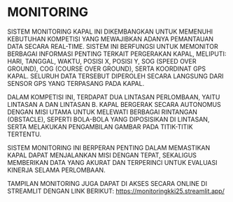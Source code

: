 # MONITORING

SISTEM MONITORING KAPAL INI DIKEMBANGKAN UNTUK MEMENUHI KEBUTUHAN KOMPETISI YANG MEWAJIBKAN ADANYA PEMANTAUAN DATA SECARA REAL-TIME. SISTEM INI BERFUNGSI UNTUK MEMONITOR BERBAGAI INFORMASI PENTING TERKAIT PERGERAKAN KAPAL, MELIPUTI: HARI, TANGGAL, WAKTU, POSISI X, POSISI Y, SOG (SPEED OVER GROUND), COG (COURSE OVER GROUND), SERTA KOORDINAT GPS KAPAL. SELURUH DATA TERSEBUT DIPEROLEH SECARA LANGSUNG DARI SENSOR GPS YANG TERPASANG PADA KAPAL.

DALAM KOMPETISI INI, TERDAPAT DUA LINTASAN PERLOMBAAN, YAITU LINTASAN A DAN LINTASAN B. KAPAL BERGERAK SECARA AUTONOMUS DENGAN MISI UTAMA UNTUK MELEWATI BERBAGAI RINTANGAN (OBSTACLE), SEPERTI BOLA-BOLA YANG DIPOSISIKAN DI LINTASAN, SERTA MELAKUKAN PENGAMBILAN GAMBAR PADA TITIK-TITIK TERTENTU.

SISTEM MONITORING INI BERPERAN PENTING DALAM MEMASTIKAN KAPAL DAPAT MENJALANKAN MISI DENGAN TEPAT, SEKALIGUS MEMBERIKAN DATA YANG AKURAT DAN TERPERINCI UNTUK EVALUASI KINERJA SELAMA PERLOMBAAN.

TAMPILAN MONITORING JUGA DAPAT DI AKSES SECARA ONLINE DI STREAMLIT DENGAN LINK BERIKUT:
https://monitoringkki25.streamlit.app/
